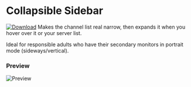 # Collapsible Sidebar
 [![Download][icon]][link]
Makes the channel list real narrow, then expands it when you hover over it or your server list.

Ideal for responsible adults who have their secondary monitors in portrait mode (sideways/vertical).
### Preview
![Preview](https://raw.githubusercontent.com/Xyvyrianeth/BetterDiscordPlugins/main/CollapsibleSidebar/CollapsibleSidebar.gif)

[icon]: https://img.shields.io/badge/Download-Call%20Time%20Counter-brightgreen.svg
[link]: https://betterdiscord.app/plugin/CollapsibleSidebar
